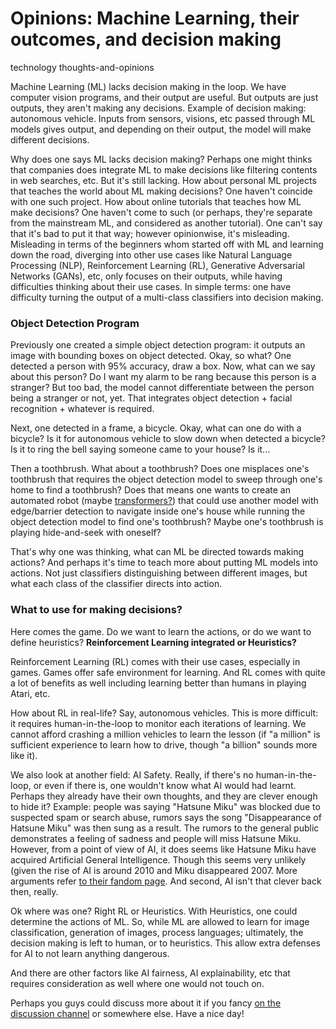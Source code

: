 # Opinions: Machine Learning, their outcomes, and decision making
technology thoughts-and-opinions

Machine Learning (ML) lacks decision making in the loop. We have computer vision programs, and their output are useful. But outputs are just outputs, they aren't making any decisions. Example of decision making: autonomous vehicle. Inputs from sensors, visions, etc passed through ML models gives output, and depending on their output, the model will make different decisions. 

Why does one says ML lacks decision making? Perhaps one might thinks that companies does integrate ML to make decisions like filtering contents in web searches, etc. But it's still lacking. How about personal ML projects that teaches the world about ML making decisions? One haven't coincide with one such project. How about online tutorials that teaches how ML make decisions? One haven't come to such (or perhaps, they're separate from the mainstream ML, and considered as another tutorial). One can't say that it's bad to put it that way; however opinionwise, it's misleading. Misleading in terms of the beginners whom started off with ML and learning down the road, diverging into other use cases like Natural Language Processing (NLP), Reinforcement Learning (RL), Generative Adversarial Networks (GANs), etc, only focuses on their outputs, while having difficulties thinking about their use cases. In simple terms: one have difficulty turning the output of a multi-class classifiers into decision making. 

### Object Detection Program

Previously one created a simple object detection program: it outputs an image with bounding boxes on object detected. Okay, so what? One detected a person with 95% accuracy, draw a box. Now, what can we say about this person? Do I want my alarm to be rang because this person is a stranger? But too bad, the model cannot differentiate between the person being a stranger or not, yet. That integrates object detection + facial recognition + whatever is required. 

Next, one detected in a frame, a bicycle. Okay, what can one do with a bicycle? Is it for autonomous vehicle to slow down when detected a bicycle? Is it to ring the bell saying someone came to your house? Is it... 

Then a toothbrush. What about a toothbrush? Does one misplaces one's toothbrush that requires the object detection model to sweep through one's home to find a toothbrush? Does that means one wants to create an automated robot (maybe [transformers?](https://en.wikipedia.org/wiki/Transformers_(film_series))) that could use another model with edge/barrier detection to navigate inside one's house while running the object detection model to find one's toothbrush? Maybe one's toothbrush is playing hide-and-seek with oneself? 

That's why one was thinking, what can ML be directed towards making actions? And perhaps it's time to teach more about putting ML models into actions. Not just classifiers distinguishing between different images, but what each class of the classifier directs into action. 

### What to use for making decisions?

Here comes the game. Do we want to learn the actions, or do we want to define heuristics? **Reinforcement Learning integrated or Heuristics?**

Reinforcement Learning (RL) comes with their use cases, especially in games. Games offer safe environment for learning. And RL comes with quite a lot of benefits as well including learning better than humans in playing Atari, etc. 

How about RL in real-life? Say, autonomous vehicles. This is more difficult: it requires human-in-the-loop to monitor each iterations of learning. We cannot afford crashing a million vehicles to learn the lesson (if "a million" is sufficient experience to learn how to drive, though "a billion" sounds more like it). 

We also look at another field: AI Safety. Really, if there's no human-in-the-loop, or even if there is, one wouldn't know what AI would had learnt. Perhaps they already have their own thoughts, and they are clever enough to hide it? Example: people was saying "Hatsune Miku" was blocked due to suspected spam or search abuse, rumors says the song  "Disappearance of Hatsune Miku" was then sung as a result. The rumors to the general public demonstrates a feeling of sadness and people will miss Hatsune Miku. However, from a point of view of AI, it does seems like Hatsune Miku have acquired Artificial General Intelligence. Though this seems very unlikely (given the rise of AI is around 2010 and Miku disappeared 2007. More arguments refer [to their fandom page](https://vocaloid.fandom.com/wiki/%E5%88%9D%E9%9F%B3%E3%83%9F%E3%82%AF%E3%81%AE%E6%B6%88%E5%A4%B1_-DEAD_END-_(Hatsune_Miku_no_Shoushitsu_-DEAD_END-)). And second, AI isn't that clever back then, really. 

Ok where was one? Right RL or Heuristics. With Heuristics, one could determine the actions of ML. So, while ML are allowed to learn for image classification, generation of images, process languages; ultimately, the decision making is left to human, or to heuristics. This allow extra defenses for AI to not learn anything dangerous. 

And there are other factors like AI fairness, AI explainability, etc that requires consideration as well where one would not touch on. 

Perhaps you guys could discuss more about it if you fancy [on the discussion channel](https://github.com/Wabinab/Wabinab.github.io/discussions) or somewhere else. Have a nice day! 
